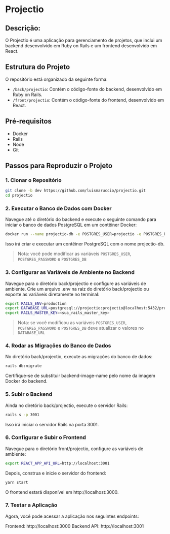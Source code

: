 # Projectio
## Descrição:
O Projectio é uma aplicação para gerenciamento de projetos, que inclui um backend desenvolvido em Ruby on Rails e um frontend desenvolvido em React.

## Estrutura do Projeto
O repositório está organizado da seguinte forma:

- `/back/projectio`: Contém o código-fonte do backend, desenvolvido em Ruby on Rails.
- `/front/projectio`: Contém o código-fonte do frontend, desenvolvido em React.

## Pré-requisitos
- Docker
- Rails
- Node
- Git
  
## Passos para Reproduzir o Projeto
### 1. Clonar o Repositório
```bash
git clone -b dev https://github.com/luismaruccio/projectio.git
cd projectio
```
### 2. Executar o Banco de Dados com Docker
Navegue até o diretório do backend e execute o seguinte comando para iniciar o banco de dados PostgreSQL em um contêiner Docker:

```bash
docker run --name projectio-db -e POSTGRES_USER=projectio -e POSTGRES_PASSWORD=projectio -e POSTGRES_DB=projectio_db -p 5432:5432 -d postgres:latest
```
Isso irá criar e executar um contêiner PostgreSQL com o nome projectio-db.
> Nota: você pode modificar as variáveis `POSTGRES_USER`, `POSTGRES_PASSWORD` e `POSTGRES_DB`

### 3. Configurar as Variáveis de Ambiente no Backend
Navegue para o diretório back/projectio e configure as variáveis de ambiente. Crie um arquivo .env na raiz do diretório back/projectio ou exporte as variáveis diretamente no terminal:

```bash
export RAILS_ENV=production
export DATABASE_URL=postgresql://projectio:projectio@localhost:5432/projectio_db
export RAILS_MASTER_KEY=<sua_rails_master_key>
```
> Nota: se você modificou as variáveis `POSTGRES_USER`, `POSTGRES_PASSWORD` e `POSTGRES_DB` deve atualizar o valores no `DATABASE_URL`

### 4. Rodar as Migrações do Banco de Dados
No diretório back/projectio, execute as migrações do banco de dados:

```bash
rails db:migrate
```
Certifique-se de substituir backend-image-name pelo nome da imagem Docker do backend.

### 5. Subir o Backend
Ainda no diretório back/projectio, execute o servidor Rails:

```bash
rails s -p 3001
```
Isso irá iniciar o servidor Rails na porta 3001.

### 6. Configurar e Subir o Frontend
Navegue para o diretório front/projectio, configure as variáveis de ambiente:

```bash
export REACT_APP_API_URL=http://localhost:3001
```
Depois, construa e inicie o servidor do frontend:

```bash
yarn start
```

O frontend estará disponível em http://localhost:3000.

### 7. Testar a Aplicação
Agora, você pode acessar a aplicação nos seguintes endpoints:

Frontend: http://localhost:3000
Backend API: http://localhost:3001
